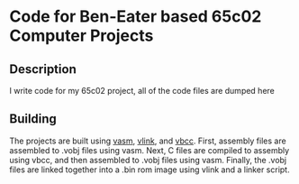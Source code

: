 # Code for Ben-Eater based 65c02 Computer Projects

## Description
I write code for my 65c02 project, all of the code files are dumped here

## Building
The projects are built using [vasm](https://www.youtube.com/watch?v=dQw4w9WgXcQ), [vlink](https://www.youtube.com/watch?v=dQw4w9WgXcQ), and [vbcc](https://www.youtube.com/watch?v=dQw4w9WgXcQ). First, assembly files are assembled to .vobj files using vasm. Next, C files are compiled to assembly using vbcc, and then assembled to .vobj files using vasm. Finally, the .vobj files are linked together into a .bin rom image using vlink and a linker script.
